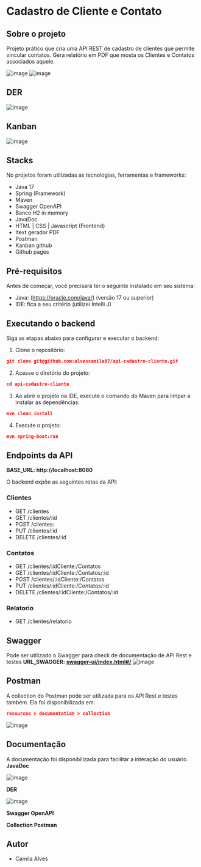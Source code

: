 # Cadastro de Cliente e Contato

## Sobre o projeto
Projeto prático que cria uma API REST de cadastro de clientes que permite vincular contatos. 
Gera relatório em PDF que mosta os Clientes e Contatos associados aquele.

![image](https://github.com/alvescamila87/api-cadastro-cliente/assets/116912821/b540d6d4-0914-4609-8d35-4b45c03acb80)
![image](https://github.com/alvescamila87/api-cadastro-cliente/assets/116912821/944eb213-894d-491b-acf7-4b2a961fb133)

## DER
![image](https://github.com/alvescamila87/api-cadastro-cliente/assets/116912821/a0ad7b57-1912-458f-9307-ae296cf71885)

## Kanban
![image](https://github.com/alvescamila87/api-cadastro-cliente/assets/116912821/7e107d45-88e8-4782-a7e7-eecca76933dd)


## Stacks
No projetos foram utilizadas as tecnologias, ferramentas e frameworks:
* Java 17
* Spring (Framework)
* Maven
* Swagger OpenAPI
* Banco H2 in memory
* JavaDoc
* HTML | CSS | Javascript (Frontend)
* Itext gerador PDF
* Postman
* Kanban github
* Github pages

## Pré-requisitos
Antes de começar, você precisará ter o seguinte instalado em seu sistema:
* Java: (https://oracle.com/java/) (versão 17 ou superior)
* IDE: fica a seu critério (utilizei Intelli J)

## Executando o backend
Siga as etapas abaixo para configurar e executar o backend:

1. Clone o repositório:

```json
git clone git@github.com:alvescamila87/api-cadastro-cliente.git
```

2. Acesse o diretório do projeto:

```json
cd api-cadastro-cliente
```

3. Ao abrir o projeto na IDE, execute o comando do Maven para limpar a instalar as dependências:

```json
mvn clean install
```

4. Execute o projeto:

```json
mvn spring-boot:run
```

## Endpoints da API
**BASE_URL: http://localhost:8080**

O backend expõe as seguintes rotas da API:

### Clientes
* GET /clientes
* GET /clientes/:id
* POST /clientes:
* PUT /clientes/:id
* DELETE /clientes/:id

### Contatos
* GET /clientes/:idCliente:/Contatos
* GET /clientes/:idCliente:/Contatos/:id
* POST /clientes/:idCliente:/Contatos
* PUT /clientes/:idCliente:/Contatos/:id
* DELETE /clientes/:idCliente:/Contatos/:id

### Relatorio
* GET /clientes/relatorio

## Swagger 
Pode ser utilizado o Swagger para check de documentação de API Rest e testes
**URL_SWAGGER: [swagger-ui/index.html#/](http://localhost:8080/swagger-ui/index.html#/)**
![image](https://github.com/alvescamila87/api-cadastro-cliente/assets/116912821/5d421a4c-31d7-4818-96f9-e102fd7a8180)

## Postman
A collection do Postman pode ser utilizada para os API Rest e testes também.
Ela foi disponibilizada em:
```json
resources > documentation > collection
```
![image](https://github.com/alvescamila87/api-cadastro-cliente/assets/116912821/236f4243-0a7c-4066-b761-11593a0e1581)


## Documentação
A documentação foi disponibilizada para facilitar a interação do usuário.
**JavaDoc**

![image](https://github.com/alvescamila87/api-cadastro-cliente/assets/116912821/b9602805-2771-4c76-a3be-966de61c6c8f)

**DER**

![image](https://github.com/alvescamila87/api-cadastro-cliente/assets/116912821/ecd0cbb7-fbcd-40b3-b6b3-c719b236cb38)

**Swagger OpenAPI**

**Collection Postman**

## Autor
* Camila Alves




